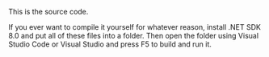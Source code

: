 This is the source code.

If you ever want to compile it yourself for whatever reason,
install .NET SDK 8.0 and put all of these files into a folder.
Then open the folder using Visual Studio Code or Visual Studio and press F5 to build and run it.

